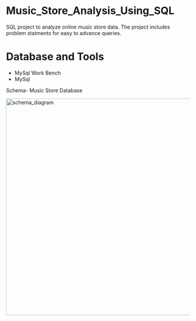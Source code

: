 # Music_Store_Analysis_Using_SQL
SQL project to analyze online music store data. The project includes problem statments for easy to advance queries.

# Database and Tools
* MySql Work Bench
* MySql

Schema- Music Store Database



<img width="594" alt="schema_diagram" src="https://github.com/user-attachments/assets/7f15d9f9-0ee1-4010-bbd6-9b34b14ee384">



